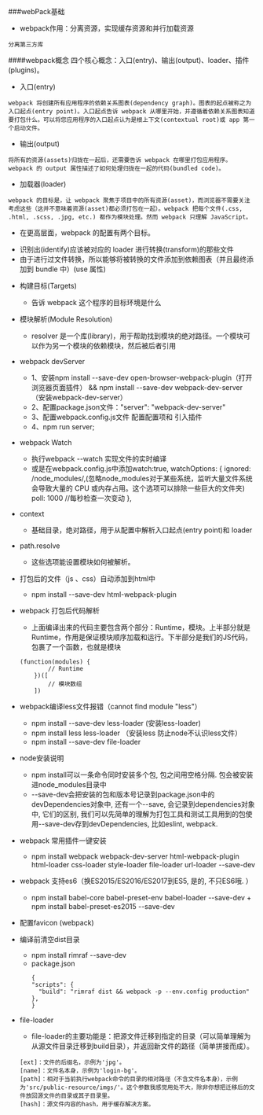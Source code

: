 ###webPack基础
- webpack作用：分离资源，实现缓存资源和并行加载资源
```
分离第三方库
```
####webpack概念
四个核心概念：入口(entry)、输出(output)、loader、插件(plugins)。

- 入口(entry)
```
webpack 将创建所有应用程序的依赖关系图表(dependency graph)。图表的起点被称之为入口起点(entry point)。入口起点告诉 webpack 从哪里开始，并遵循着依赖关系图表知道要打包什么。可以将您应用程序的入口起点认为是根上下文(contextual root)或 app 第一个启动文件。
```

- 输出(output)
```
将所有的资源(assets)归拢在一起后，还需要告诉 webpack 在哪里打包应用程序。webpack 的 output 属性描述了如何处理归拢在一起的代码(bundled code)。
```

- 加载器(loader)
```
webpack 的目标是，让 webpack 聚焦于项目中的所有资源(asset)，而浏览器不需要关注考虑这些（这并不意味着资源(asset)都必须打包在一起）。webpack 把每个文件(.css, .html, .scss, .jpg, etc.) 都作为模块处理。然而 webpack 只理解 JavaScript。
```
-  在更高层面，webpack 的配置有两个目标。
+  识别出(identify)应该被对应的 loader 进行转换(transform)的那些文件
+  由于进行过文件转换，所以能够将被转换的文件添加到依赖图表（并且最终添加到 bundle 中）(use 属性)


- 构建目标(Targets)
    - 告诉 webpack 这个程序的目标环境是什么
    
- 模块解析(Module Resolution)
    - resolver 是一个库(library)，用于帮助找到模块的绝对路径。一个模块可以作为另一个模块的依赖模块，然后被后者引用
    
    
    
    
    

    
    
    
    
    
    
    
    
    
    
    
    
    
    
- webpack devServer
    + 1、安装npm install --save-dev  open-browser-webpack-plugin（打开浏览器页面插件） && npm install --save-dev webpack-dev-server（安装webpack-dev-server）
    + 2、配置package.json文件："server": "webpack-dev-server"
    + 3、配置webpack.config.js文件 配置配置项和 引入插件
    + 4、npm run server;  
    
    
- webpack Watch
    + 执行webpack --watch 实现文件的实时编译
    + 或是在webpack.config.js中添加watch:true,
    watchOptions: {
            ignored: /node_modules/,(忽略node_modules对于某些系统，监听大量文件系统会导致大量的 CPU 或内存占用。这个选项可以排除一些巨大的文件夹)
            poll: 1000 //每秒检查一次变动
        },
    
    
    
- context
    + 基础目录，绝对路径，用于从配置中解析入口起点(entry point)和 loader
    
- path.resolve
    + 这些选项能设置模块如何被解析。
    
- 打包后的文件（js 、css）自动添加到html中
    + npm install --save-dev html-webpack-plugin
    
    
    
    
    
    
    
- webpack 打包后代码解析
    + 上面编译出来的代码主要包含两个部分：Runtime，模块。上半部分就是Runtime，作用是保证模块顺序加载和运行。下半部分是我们的JS代码，包裹了一个函数，也就是模块
    ```
    (function(modules) {
            // Runtime
        })([
            // 模块数组
        ])
    ```
    
    
    
    
- webpack编译less文件报错（cannot find module "less"）
    + npm install --save-dev less-loader (安装less-loader)
    + npm install less less-loader （安装less 防止node不认识less文件）
    + npm install --save-dev file-loader 
    
    
    
- node安装说明
    + npm install可以一条命令同时安装多个包, 包之间用空格分隔. 包会被安装进node_modules目录中
    + --save-dev会把安装的包和版本号记录到package.json中的devDependencies对象中, 还有一个--save, 会记录到dependencies对象中, 它们的区别, 我们可以先简单的理解为打包工具和测试工具用到的包使用--save-dev存到devDependencies, 比如eslint, webpack.
    
    
- webpack 常用插件一键安装
    + npm install webpack webpack-dev-server html-webpack-plugin html-loader css-loader style-loader file-loader url-loader --save-dev
    
- webpack 支持es6（换ES2015/ES2016/ES2017到ES5, 是的, 不只ES6哦. ）
    + npm install babel-core babel-preset-env babel-loader --save-dev
    +　npm install babel-preset-es2015 --save-dev
    
- 配置favicon (webpack)



- 编译前清空dist目录
    + npm install rimraf --save-dev
    + package.json 
        ```
      {
        "scripts": {
          "build": "rimraf dist && webpack -p --env.config production"
        },
      }
        ```
        
        
- file-loader
    + file-loader的主要功能是：把源文件迁移到指定的目录（可以简单理解为从源文件目录迁移到build目录），并返回新文件的路径（简单拼接而成）。
    ```
    [ext]：文件的后缀名，示例为'jpg'。
    [name]：文件名本身，示例为'login-bg'。
    [path]：相对于当前执行webpack命令的目录的相对路径（不含文件名本身），示例为'src/public-resource/imgs/'。这个参数我感觉用处不大，除非你想把迁移后的文件放回源文件的目录或其子目录里。
    [hash]：源文件内容的hash，用于缓存解决方案。
```    
    

    